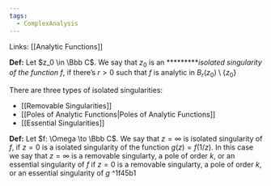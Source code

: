 ```yaml
---
tags:
  - ComplexAnalysis
---
```

Links: [[Analytic Functions]]

**********Def:********** Let $z_0 \in \Bbb C$. We say that $z_0$ is an *********_isolated singularity of the function $f$_, if there’s $r>0$ such that $f$ is analytic in $B_r(z_0)\setminus\{z_0\}$

There are three types of isolated singularities:
- [[Removable Singularities]]
- [[Poles of Analytic Functions|Poles of Analytic Functions]]
- [[Essential Singularities]]

**********Def:********** Let $f: \Omega \to \Bbb C$. We say that $z = \infty$ is isolated singularity of $f$, if $z= 0$ is a isolated singularity of the function $g(z) = f(1/z)$. In this case we say that $z = \infty$ is a removable singularty, a pole of order $k$, or an essential singularity of $f$ if $z=0$ is a removable singularty, a pole of order $k$, or an essential singularity of $g$ ^1f45b1
